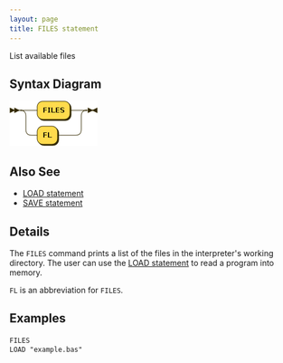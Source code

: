```yaml
---
layout: page
title: FILES statement
---
```


List available files


## Syntax Diagram

![Syntax diagram](/diagram/FILES-statement.png)


## Also See

- [LOAD statement](/reference/load)
- [SAVE statement](/reference/save)


## Details

The `FILES` command prints a list of the files in the interpreter's working directory. The user can use the [LOAD statement](/reference/load) to read a program into memory.

`FL` is an abbreviation for `FILES`.


## Examples

    FILES
    LOAD "example.bas"
